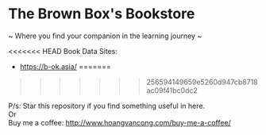 # The Brown Box's Bookstore
~ Where you find your companion in the learning journey ~

<<<<<<< HEAD
Book Data Sites:
- https://b-ok.asia/
=======
>>>>>>> 256594149659e5260d947cb8718ac09f41bc0dc2

P/s: Star this repository if you find something useful in here. <br/>
Or <br/>
Buy me a coffee: http://www.hoangvancong.com/buy-me-a-coffee/ <br/>
